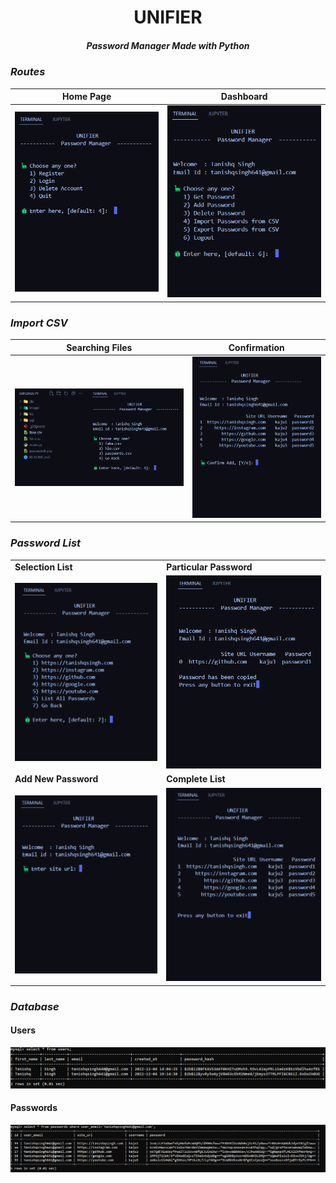 <center><h1><b>UNIFIER</b></h1></center>
<center><h5>Password Manager Made with Python</h5></center>

### _**Routes**_
|Home Page|Dashboard|
|-|-|
|![](./image/home_page.png)|![](./image/dashboard.png)|

### _**Import CSV**_
|Searching Files|Confirmation|
|-|-|
|![](./image/import_csv.png)|![](./image/import_csv_confirmation.png)|

### _**Password List**_
|||
|-|-|
|**Selection List**|**Particular Password**|
|![](./image/password_list.png)|![](./image/see_one_password.png)|
|**Add New Password**|**Complete List**|
|![](./image/add_password.png)|![](./image/see_all_passwords.png)|

### _**Database**_

#### **Users**
![](./image/all_users.png)

#### **Passwords**
![](./image/all_passwords_of_a_user.png)